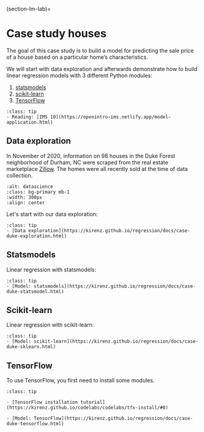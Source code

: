 (section-lm-lab)=
# Case study houses

The goal of this case study is to build a model for predicting the sale price of a house based on a particular home’s characteristics. 

We will start with data exploration and afterwards demonstrate how to build linear regression models with 3 different Python modules:

1. [statsmodels](https://www.statsmodels.org/stable/index.html)
1. [scikit-learn](https://scikit-learn.org/stable/)
1. [TensorFlow](https://www.tensorflow.org)


```{admonition} Resources
:class: tip
- Reading: [IMS 10](https://openintro-ims.netlify.app/model-application.html)
```

## Data exploration

In November of 2020, information on 98 houses in the Duke Forest neighborhood of Durham, NC were scraped from the real estate marketplace [Zillow](https://www.zillow.com). The homes were all recently sold at the time of data collection.

```{image} ../_static/img/duke-forest.png
:alt: datascience
:class: bg-primary mb-1
:width: 300px
:align: center
```

Let's start with our data exploration:

```{admonition} Jupyter notebook
:class: tip
- [Data exploration](https://kirenz.github.io/regression/docs/case-duke-exploration.html)
```

## Statsmodels

Linear regression with statsmodels:

```{admonition} Jupyter notebook
:class: tip
- [Model: statsmodels](https://kirenz.github.io/regression/docs/case-duke-statsmodel.html)
```

## Scikit-learn

Linear regression with scikit-learn:


```{admonition} Jupyter notebook
:class: tip
- [Model: scikit-learn](https://kirenz.github.io/regression/docs/case-duke-sklearn.html)	
```

## TensorFlow

To use TensorFlow, you first need to install some modules.


```{admonition} Jupyter notebook
:class: tip

- [TensorFlow installation tutorial](https://kirenz.github.io/codelabs/codelabs/tfx-install/#0)

- [Model: TensorFlow](https://kirenz.github.io/regression/docs/case-duke-tensorflow.html)
```